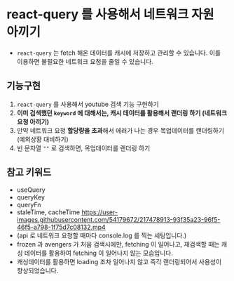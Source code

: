 # react-query 를 사용해서 네트워크 자원 아끼기

- `react-query` 는 fetch 해온 데이터를 캐시에 저장하고 관리할 수 있습니다. 이를 이용하면 불필요한 네트워크 요청을 줄일 수 있습니다.

## 기능구현

1. `react-query` 를 사용해서 youtube 검색 기능 구현하기
2. **이미 검색했던 `keyword` 에 대해서는, 캐시 데이터를 활용해서 랜더링 하기 (네트워크 요청 아끼기)**
3. 만약 네트워크 요청 **할당량을 초과**해서 에러가 나는 경우 목업데이터를 랜더링하기 (예외상황 대비하기)
4. 빈 문자열 `""` 로 검색하면, 목업데이터를 랜더링 하기

## 참고 키워드

- useQuery
- queryKey
- queryFn
- staleTime, cacheTime
https://user-images.githubusercontent.com/54179672/217478913-93f35a23-96f5-46f5-a798-1f75d7c08132.mp4
- (api 로 네트워크 요청할 때마다 console.log 를 찍는 세팅입니다.)
- frozen 과 avengers 가 처음 검색시에만, fetching 이 일어나고, 재검색할 때는 캐싱 데이터를 활용하여 fetching 이 일어나지 않는 모습입니다.
- 캐싱데이터를 활용하면 loading 조차 일어나지 않고 즉각 랜더링되어서 사용성이 향상되었습니다.
